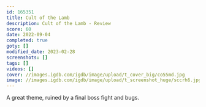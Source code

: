 ```yaml
---
id: 165351
title: Cult of the Lamb
description: Cult of the Lamb - Review
score: 60
date: 2022-09-04
completed: true
goty: []
modified_date: 2023-02-28
screenshots: []
tags: []
videos: []
cover: //images.igdb.com/igdb/image/upload/t_cover_big/co55md.jpg
image: //images.igdb.com/igdb/image/upload/t_screenshot_huge/sccrh6.jpg
---
```

A great theme, ruined by a final boss fight and bugs.